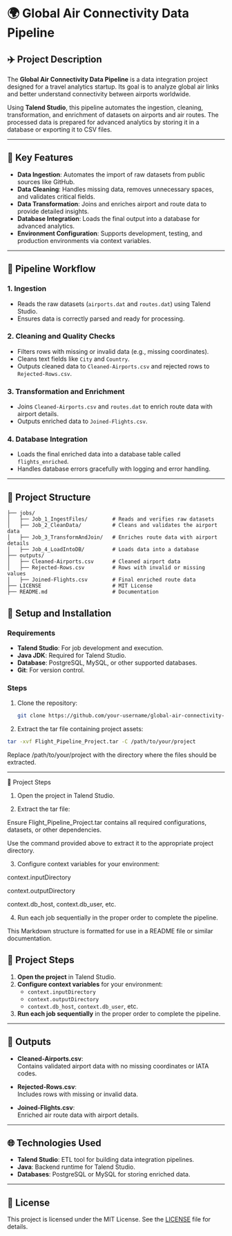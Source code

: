 # 🌍 Global Air Connectivity Data Pipeline

## ✈️ **Project Description**

The **Global Air Connectivity Data Pipeline** is a data integration project designed for a travel analytics startup. Its goal is to analyze global air links and better understand connectivity between airports worldwide.

Using **Talend Studio**, this pipeline automates the ingestion, cleaning, transformation, and enrichment of datasets on airports and air routes. The processed data is prepared for advanced analytics by storing it in a database or exporting it to CSV files.

---

## 🔑 **Key Features**
- **Data Ingestion**: Automates the import of raw datasets from public sources like GitHub.
- **Data Cleaning**: Handles missing data, removes unnecessary spaces, and validates critical fields.
- **Data Transformation**: Joins and enriches airport and route data to provide detailed insights.
- **Database Integration**: Loads the final output into a database for advanced analytics.
- **Environment Configuration**: Supports development, testing, and production environments via context variables.

---

## 🚀 **Pipeline Workflow**

### **1. Ingestion**
- Reads the raw datasets (`airports.dat` and `routes.dat`) using Talend Studio.
- Ensures data is correctly parsed and ready for processing.

### **2. Cleaning and Quality Checks**
- Filters rows with missing or invalid data (e.g., missing coordinates).
- Cleans text fields like `City` and `Country`.
- Outputs cleaned data to `Cleaned-Airports.csv` and rejected rows to `Rejected-Rows.csv`.

### **3. Transformation and Enrichment**
- Joins `Cleaned-Airports.csv` and `routes.dat` to enrich route data with airport details.
- Outputs enriched data to `Joined-Flights.csv`.

### **4. Database Integration**
- Loads the final enriched data into a database table called `flights_enriched`.
- Handles database errors gracefully with logging and error handling.

---

## 📂 **Project Structure**

```plaintext
├── jobs/
│   ├── Job_1_IngestFiles/        # Reads and verifies raw datasets
│   ├── Job_2_CleanData/          # Cleans and validates the airport data
│   ├── Job_3_TransformAndJoin/   # Enriches route data with airport details
│   ├── Job_4_LoadIntoDB/         # Loads data into a database
├── outputs/
│   ├── Cleaned-Airports.csv      # Cleaned airport data
│   ├── Rejected-Rows.csv         # Rows with invalid or missing values
│   ├── Joined-Flights.csv        # Final enriched route data
├── LICENSE                       # MIT License
├── README.md                     # Documentation
```
## 🔧 Setup and Installation

### Requirements
- **Talend Studio**: For job development and execution.
- **Java JDK**: Required for Talend Studio.
- **Database**: PostgreSQL, MySQL, or other supported databases.
- **Git**: For version control.

### Steps
1. Clone the repository:
   ```bash
   git clone https://github.com/your-username/global-air-connectivity-data-pipeline.git
   ```

2. Extract the tar file containing project assets:

```bash
tar -xvf Flight_Pipeline_Project.tar -C /path/to/your/project
```

Replace /path/to/your/project with the directory where the files should be extracted.





---

🚀 Project Steps

1. Open the project in Talend Studio.


2. Extract the tar file:

Ensure Flight_Pipeline_Project.tar contains all required configurations, datasets, or other dependencies.

Use the command provided above to extract it to the appropriate project directory.



3. Configure context variables for your environment:

context.inputDirectory

context.outputDirectory

context.db_host, context.db_user, etc.



4. Run each job sequentially in the proper order to complete the pipeline.



This Markdown structure is formatted for use in a README file or similar documentation.


## 🚀 Project Steps

1. **Open the project** in Talend Studio.
2. **Configure context variables** for your environment:
   - `context.inputDirectory`
   - `context.outputDirectory`
   - `context.db_host`, `context.db_user`, etc.
3. **Run each job sequentially** in the proper order to complete the pipeline.

---

## 🌟 Outputs

- **Cleaned-Airports.csv**:  
  Contains validated airport data with no missing coordinates or IATA codes.

- **Rejected-Rows.csv**:  
  Includes rows with missing or invalid data.

- **Joined-Flights.csv**:  
  Enriched air route data with airport details.

---

## 🌐 Technologies Used

- **Talend Studio**: ETL tool for building data integration pipelines.
- **Java**: Backend runtime for Talend Studio.
- **Databases**: PostgreSQL or MySQL for storing enriched data.

---

## 📜 License

This project is licensed under the MIT License. See the [LICENSE](LICENSE) file for details.
